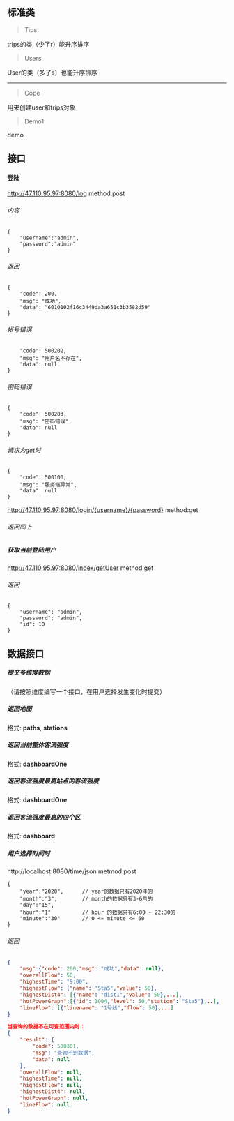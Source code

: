 ## 标准类
> Tips

trips的类（少了r）能升序排序

> Users

User的类（多了s）也能升序排序

---

> Cope

用来创建user和trips对象

> Demo1

demo

## 接口

#### 登陆

http://47.110.95.97:8080/log         method:post   
###### 内容
```
{  
    "username":"admin",  
    "password":"admin"  
}
```
###### 返回 
```
{
    "code": 200,
    "msg": "成功",
    "data": "6010102f16c3449da3a651c3b3582d59"
}
```
###### 帐号错误
```{
    "code": 500202,
    "msg": "用户名不存在",
    "data": null
}
```
###### 密码错误
```
{
    "code": 500203,
    "msg": "密码错误",
    "data": null
}
```
###### 请求为get时
```
{
    "code": 500100,
    "msg": "服务端异常",
    "data": null
}
```

http://47.110.95.97:8080/login/{username}/{password} method:get

###### 返回同上
##### 获取当前登陆用户
http://47.110.95.97:8080/index/getUser method:get
###### 返回
```
{
    "username": "admin",
    "password": "admin",
    "id": 10
}
```
## 数据接口
##### 提交多维度数据
（请按照维度编写一个接口，在用户选择发生变化时提交）

##### 返回地图
格式: **paths**, **stations**

##### 返回当前整体客流强度
格式: **dashboardOne**

##### 返回客流强度最高站点的客流强度
格式: **dashboardOne**

##### 返回客流强度最高的四个区
格式: **dashboard**


##### 用户选择时间时

http://localhost:8080/time/json metmod:post
```
{
    "year":"2020",      // year的数据只有2020年的
    "month":"3",        // month的数据只有3-6月的
    "day":"15",
    "hour":"1"          // hour 的数据只有6:00 - 22:30的
    "minute":"30"       // 0 <= minute <= 60
}
```
###### 返回
```json
{
    "msg":{"code": 200,"msg": "成功","data": null},
    "overallFlow": 50,
    "highestTime": "9:00",
    "highestFlow": {"name": "Sta5","value": 50},
    "highestDist4": [{"name": "dist1","value": 50},...],
    "hotPowerGraph":[{"id": 1004,"level": 50,"station": "Sta5"},..],
    "lineFlow": [{"linename": "1号线","flow": 50},...]
}

当查询的数据不在可查范围内时：
{
    "result": {
        "code": 500301,
        "msg": "查询不到数据",
        "data": null
    },
    "overallFlow": null,
    "highestTime": null,
    "highestFlow": null,
    "highestDist4": null,
    "hotPowerGraph": null,
    "lineFlow": null
}
```

